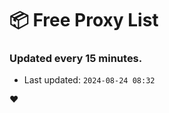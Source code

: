 # :package: Free Proxy List
### Updated every 15 minutes.

- Last updated: `2024-08-24 08:32`

:heart:

